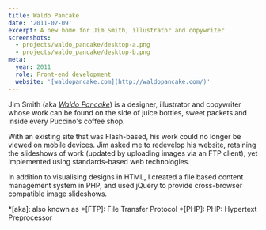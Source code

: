 ```yaml
---
title: Waldo Pancake
date: '2011-02-09'
excerpt: A new home for Jim Smith, illustrator and copywriter
screenshots:
  - projects/waldo_pancake/desktop-a.png
  - projects/waldo_pancake/desktop-b.png
meta:
  year: 2011
  role: Front-end development
  website: '[waldopancake.com](http://waldopancake.com/)'
---
```

Jim Smith (aka <cite>[Waldo Pancake][1]</cite>) is a designer, illustrator and copywriter whose work can be found on the side of juice bottles, sweet packets and inside every Puccino's coffee shop.

With an existing site that was Flash-based, his work could no longer be viewed on mobile devices. Jim asked me to redevelop his website, retaining the slideshows of work (updated by uploading images via an FTP client), yet implemented using standards-based web technologies.

In addition to visualising designs in HTML, I created a file based content management system in PHP, and used jQuery to provide cross-browser compatible image slideshows.

[1]: http://waldopancake.com/
[2]: http://puccinosworldwide.com/

*[aka]: also known as
*[FTP]: File Transfer Protocol
*[PHP]: PHP: Hypertext Preprocessor
